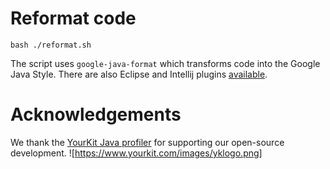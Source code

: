 # Reformat code
```
bash ./reformat.sh
```
The script uses `google-java-format` which transforms code into the Google Java
Style.  There are also Eclipse and Intellij plugins
[available](https://github.com/google/google-java-format).

# Acknowledgements
We thank the [YourKit Java profiler](https://www.yourkit.com/java/profiler/) for
supporting our open-source
development. ![https://www.yourkit.com/images/yklogo.png]
